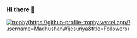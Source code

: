 ### Hi there 👋

<!--
**MadhushanWijesuriya/MadhushanWijesuriya** is a ✨ _special_ ✨ repository because its `README.md` (this file) appears on your GitHub profile.

Here are some ideas to get you started:

- 🔭 I’m currently working on ...
- 🌱 I’m currently learning ...
- 👯 I’m looking to collaborate on ...
- 🤔 I’m looking for help with ...
- 💬 Ask me about ...
- 📫 How to reach me: ...
- 😄 Pronouns: ...
- ⚡ Fun fact: ...
-->
[![trophy](https://github-profile-trophy.vercel.app/?username=MadhushanWijesuriya)](https://github.com/MadhushanWijesuriya/github-profile-trophy)(https://github-profile-trophy.vercel.app/?username=MadhushanWijesuriya&title=Followers)


